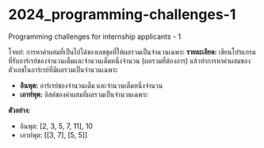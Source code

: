 # 2024_programming-challenges-1
Programming challenges for internship applicants - 1

โจทย์: การหาค่าผสมที่เป็นไปได้ของเลขชุดที่ให้ผลรวมเป็นจำนวนเฉพาะ
**รายละเอียด:** เขียนโปรแกรมที่รับอาร์เรย์ของจำนวนเต็มและจำนวนเต็มหนึ่งจำนวน (ผลรวมที่ต้องการ) แล้วทำการหาค่าผสมของตัวเลขในอาร์เรย์ที่มีผลรวมเป็นจำนวนเฉพาะ
- **อินพุต:** อาร์เรย์ของจำนวนเต็ม และจำนวนเต็มหนึ่งจำนวน
- **เอาท์พุต:** ลิสต์ของค่าผสมที่ผลรวมเป็นจำนวนเฉพาะ

**ตัวอย่าง:**
- อินพุต: [2, 3, 5, 7, 11], 10
- เอาท์พุต: [[3, 7], [5, 5]]
